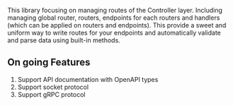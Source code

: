 This library focusing on managing routes of the Controller layer. Including managing global router, routers, endpoints for each routers and handlers (which can be applied on routers and endpoints).
This provide a sweet and uniform way to write routes for your endpoints and automatically validate and parse data using built-in methods.

## On going Features

1. Support API documentation with OpenAPI types
2. Support socket protocol
3. Support gRPC protocol
